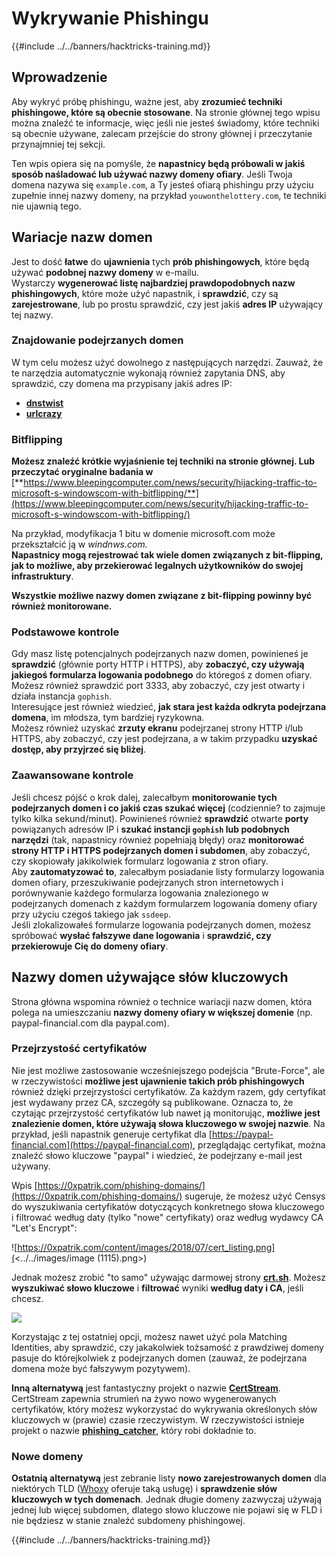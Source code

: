 # Wykrywanie Phishingu

{{#include ../../banners/hacktricks-training.md}}

## Wprowadzenie

Aby wykryć próbę phishingu, ważne jest, aby **zrozumieć techniki phishingowe, które są obecnie stosowane**. Na stronie głównej tego wpisu można znaleźć te informacje, więc jeśli nie jesteś świadomy, które techniki są obecnie używane, zalecam przejście do strony głównej i przeczytanie przynajmniej tej sekcji.

Ten wpis opiera się na pomyśle, że **napastnicy będą próbowali w jakiś sposób naśladować lub używać nazwy domeny ofiary**. Jeśli Twoja domena nazywa się `example.com`, a Ty jesteś ofiarą phishingu przy użyciu zupełnie innej nazwy domeny, na przykład `youwonthelottery.com`, te techniki nie ujawnią tego.

## Wariacje nazw domen

Jest to dość **łatwe** do **ujawnienia** tych **prób phishingowych**, które będą używać **podobnej nazwy domeny** w e-mailu.\
Wystarczy **wygenerować listę najbardziej prawdopodobnych nazw phishingowych**, które może użyć napastnik, i **sprawdzić**, czy są **zarejestrowane**, lub po prostu sprawdzić, czy jest jakiś **adres IP** używający tej nazwy.

### Znajdowanie podejrzanych domen

W tym celu możesz użyć dowolnego z następujących narzędzi. Zauważ, że te narzędzia automatycznie wykonają również zapytania DNS, aby sprawdzić, czy domena ma przypisany jakiś adres IP:

- [**dnstwist**](https://github.com/elceef/dnstwist)
- [**urlcrazy**](https://github.com/urbanadventurer/urlcrazy)

### Bitflipping

**Możesz znaleźć krótkie wyjaśnienie tej techniki na stronie głównej. Lub przeczytać oryginalne badania w** [**https://www.bleepingcomputer.com/news/security/hijacking-traffic-to-microsoft-s-windowscom-with-bitflipping/**](https://www.bleepingcomputer.com/news/security/hijacking-traffic-to-microsoft-s-windowscom-with-bitflipping/)

Na przykład, modyfikacja 1 bitu w domenie microsoft.com może przekształcić ją w _windnws.com._\
**Napastnicy mogą rejestrować tak wiele domen związanych z bit-flipping, jak to możliwe, aby przekierować legalnych użytkowników do swojej infrastruktury**.

**Wszystkie możliwe nazwy domen związane z bit-flipping powinny być również monitorowane.**

### Podstawowe kontrole

Gdy masz listę potencjalnych podejrzanych nazw domen, powinieneś je **sprawdzić** (głównie porty HTTP i HTTPS), aby **zobaczyć, czy używają jakiegoś formularza logowania podobnego** do któregoś z domen ofiary.\
Możesz również sprawdzić port 3333, aby zobaczyć, czy jest otwarty i działa instancja `gophish`.\
Interesujące jest również wiedzieć, **jak stara jest każda odkryta podejrzana domena**, im młodsza, tym bardziej ryzykowna.\
Możesz również uzyskać **zrzuty ekranu** podejrzanej strony HTTP i/lub HTTPS, aby zobaczyć, czy jest podejrzana, a w takim przypadku **uzyskać dostęp, aby przyjrzeć się bliżej**.

### Zaawansowane kontrole

Jeśli chcesz pójść o krok dalej, zalecałbym **monitorowanie tych podejrzanych domen i co jakiś czas szukać więcej** (codziennie? to zajmuje tylko kilka sekund/minut). Powinieneś również **sprawdzić** otwarte **porty** powiązanych adresów IP i **szukać instancji `gophish` lub podobnych narzędzi** (tak, napastnicy również popełniają błędy) oraz **monitorować strony HTTP i HTTPS podejrzanych domen i subdomen**, aby zobaczyć, czy skopiowały jakikolwiek formularz logowania z stron ofiary.\
Aby **zautomatyzować to**, zalecałbym posiadanie listy formularzy logowania domen ofiary, przeszukiwanie podejrzanych stron internetowych i porównywanie każdego formularza logowania znalezionego w podejrzanych domenach z każdym formularzem logowania domeny ofiary przy użyciu czegoś takiego jak `ssdeep`.\
Jeśli zlokalizowałeś formularze logowania podejrzanych domen, możesz spróbować **wysłać fałszywe dane logowania** i **sprawdzić, czy przekierowuje Cię do domeny ofiary**.

## Nazwy domen używające słów kluczowych

Strona główna wspomina również o technice wariacji nazw domen, która polega na umieszczaniu **nazwy domeny ofiary w większej domenie** (np. paypal-financial.com dla paypal.com).

### Przejrzystość certyfikatów

Nie jest możliwe zastosowanie wcześniejszego podejścia "Brute-Force", ale w rzeczywistości **możliwe jest ujawnienie takich prób phishingowych** również dzięki przejrzystości certyfikatów. Za każdym razem, gdy certyfikat jest wydawany przez CA, szczegóły są publikowane. Oznacza to, że czytając przejrzystość certyfikatów lub nawet ją monitorując, **możliwe jest znalezienie domen, które używają słowa kluczowego w swojej nazwie**. Na przykład, jeśli napastnik generuje certyfikat dla [https://paypal-financial.com](https://paypal-financial.com), przeglądając certyfikat, można znaleźć słowo kluczowe "paypal" i wiedzieć, że podejrzany e-mail jest używany.

Wpis [https://0xpatrik.com/phishing-domains/](https://0xpatrik.com/phishing-domains/) sugeruje, że możesz użyć Censys do wyszukiwania certyfikatów dotyczących konkretnego słowa kluczowego i filtrować według daty (tylko "nowe" certyfikaty) oraz według wydawcy CA "Let's Encrypt":

![https://0xpatrik.com/content/images/2018/07/cert_listing.png](<../../images/image (1115).png>)

Jednak możesz zrobić "to samo" używając darmowej strony [**crt.sh**](https://crt.sh). Możesz **wyszukiwać słowo kluczowe** i **filtrować** wyniki **według daty i CA**, jeśli chcesz.

![](<../../images/image (519).png>)

Korzystając z tej ostatniej opcji, możesz nawet użyć pola Matching Identities, aby sprawdzić, czy jakakolwiek tożsamość z prawdziwej domeny pasuje do którejkolwiek z podejrzanych domen (zauważ, że podejrzana domena może być fałszywym pozytywem).

**Inną alternatywą** jest fantastyczny projekt o nazwie [**CertStream**](https://medium.com/cali-dog-security/introducing-certstream-3fc13bb98067). CertStream zapewnia strumień na żywo nowo wygenerowanych certyfikatów, który możesz wykorzystać do wykrywania określonych słów kluczowych w (prawie) czasie rzeczywistym. W rzeczywistości istnieje projekt o nazwie [**phishing_catcher**](https://github.com/x0rz/phishing_catcher), który robi dokładnie to.

### **Nowe domeny**

**Ostatnią alternatywą** jest zebranie listy **nowo zarejestrowanych domen** dla niektórych TLD ([Whoxy](https://www.whoxy.com/newly-registered-domains/) oferuje taką usługę) i **sprawdzenie słów kluczowych w tych domenach**. Jednak długie domeny zazwyczaj używają jednej lub więcej subdomen, dlatego słowo kluczowe nie pojawi się w FLD i nie będziesz w stanie znaleźć subdomeny phishingowej.

{{#include ../../banners/hacktricks-training.md}}
